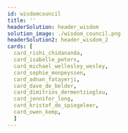 ```yaml
---
id: wisdomcouncil
title: ''
headerSolution: header_wisdom
solution_image: ./wisdom_council.png
headerSolution2: header_wisdom_2
cards: [
  card_rishi_chidananda, 
  card_isabelle_peters, 
  card_michael_wellesley_wesley, 
  card_sophie_monpeyssen, 
  card_adnan_fatayerji,
  card_dave_de_belder, 
  card_dimitrios_dermentzioglou, 
  card_jennifer_long, 
  card_kristof_de_spiegeleer, 
  card_owen_kemp,
  ]
---
```

